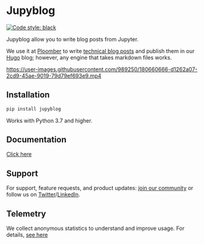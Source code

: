 <!-- #region -->
# Jupyblog

[![Code style: black](https://img.shields.io/badge/code%20style-black-000000.svg)](https://github.com/psf/black)


Jupyblog allow you to write blog posts from Jupyter.

We use it at [Ploomber](https://github.com/ploomber/ploomber) to write [technical blog posts](https://ploomber.io/blog/snapshot-testing/) and publish them in our [Hugo](https://github.com/gohugoio/hugo) blog; however, any engine that takes markdown files works.

https://user-images.githubusercontent.com/989250/180660666-d1262a07-2cd9-45ae-9019-79d79ef693e9.mp4


## Installation

```sh
pip install jupyblog
```

Works with Python 3.7 and higher.

## Documentation

[Click here](https://jupyblog.readthedocs.io)

## Support

For support, feature requests, and product updates: [join our community](https://ploomber.io/community) or follow us on [Twitter](https://twitter.com/ploomber)/[LinkedIn](https://www.linkedin.com/company/ploomber/).


## Telemetry

We collect anonymous statistics to understand and improve usage. For details, [see here](https://docs.ploomber.io/en/latest/community/user-stats.html)
